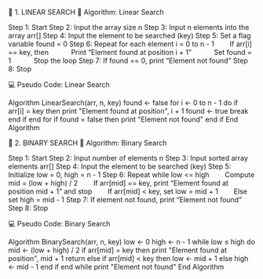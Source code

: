 🔹 1. LINEAR SEARCH
🧮 Algorithm: Linear Search

Step 1: Start
Step 2: Input the array size n
Step 3: Input n elements into the array arr[]
Step 4: Input the element to be searched (key)
Step 5: Set a flag variable found = 0
Step 6: Repeat for each element i = 0 to n - 1
  If arr[i] == key, then
   Print “Element found at position i + 1”
   Set found = 1
   Stop the loop
Step 7: If found == 0, print “Element not found”
Step 8: Stop

💻 Pseudo Code: Linear Search

Algorithm LinearSearch(arr, n, key)
    found ← false
    for i ← 0 to n - 1 do
        if arr[i] = key then
            print "Element found at position", i + 1
            found ← true
            break
        end if
    end for
    if found = false then
        print "Element not found"
    end if
End Algorithm



🔹 2. BINARY SEARCH
🧮 Algorithm: Binary Search

Step 1: Start
Step 2: Input number of elements n
Step 3: Input sorted array elements arr[]
Step 4: Input the element to be searched (key)
Step 5: Initialize low = 0, high = n - 1
Step 6: Repeat while low <= high
  Compute mid = (low + high) / 2
  If arr[mid] == key, print “Element found at position mid + 1” and stop
  If arr[mid] < key, set low = mid + 1
  Else set high = mid - 1
Step 7: If element not found, print “Element not found”
Step 8: Stop

💻 Pseudo Code: Binary Search

Algorithm BinarySearch(arr, n, key)
    low ← 0
    high ← n - 1
    while low ≤ high do
        mid ← (low + high) / 2
        if arr[mid] = key then
            print "Element found at position", mid + 1
            return
        else if arr[mid] < key then
            low ← mid + 1
        else
            high ← mid - 1
        end if
    end while
    print "Element not found"
End Algorithm
